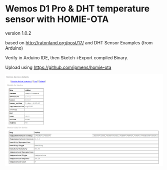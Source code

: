 # Wemos D1 Pro & DHT temperature sensor with HOMIE-OTA

version 1.0.2

based on http://ratonland.org/post/17/ and DHT Sensor Examples (from Arduino)


Verify in Arduino IDE, then Sketch->Export compiled Binary.

Upload using https://github.com/jpmens/homie-ota

<img src='docs/img/screenshot.png'/>
